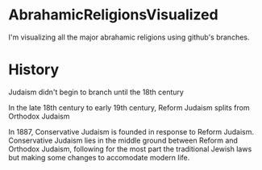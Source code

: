 # AbrahamicReligionsVisualized
I'm visualizing all the major abrahamic religions using github's branches.


# History
Judaism didn't begin to branch until the 18th century

In the late 18th century to early 19th century, Reform Judaism splits from Orthodox Judaism

In 1887, Conservative Judaism is founded in response to Reform Judaism. Conservative Judaism lies in the middle ground between Reform and Orthodox Judaism, following for the most part the traditional Jewish laws but making some changes to accomodate modern life.

